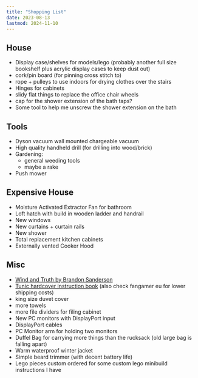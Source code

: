 ```yaml
---
title: "Shopping List"
date: 2023-08-13
lastmod: 2024-11-10
---
```


## House

- Display case/shelves for models/lego (probably another full size bookshelf plus acrylic display cases to keep dust out)
- cork/pin board (for pinning cross stitch to)
- rope + pulleys to use indoors for drying clothes over the stairs
- Hinges for cabinets
- slidy flat things to replace the office chair wheels
- cap for the shower extension of the bath taps?
- Some tool to help me unscrew the shower extension on the bath

## Tools

- Dyson vacuum wall mounted chargeable vacuum
- High quality handheld drill (for drilling into wood/brick)
- Gardening:
  - general weeding tools
  - maybe a rake
- Push mower

## Expensive House

- Moisture Activated Extractor Fan for bathroom
- Loft hatch with build in wooden ladder and handrail
- New windows
- New curtains + curtain rails
- New shower
- Total replacement kitchen cabinets
- Externally vented Cooker Hood

## Misc

- [Wind and Truth by Brandon Sanderson](https://www.waterstones.com/book/wind-and-truth/brandon-sanderson/9781399601313)
- [Tunic hardcover instruction book](https://www.fangamer.com/collections/tunic/products/tunic-hardcover-manual) (also check fangamer eu for lower shipping costs)
- king size duvet cover
- more towels
- more file dividers for filing cabinet
- New PC monitors with DisplayPort input
- DisplayPort cables
- PC Monitor arm for holding two monitors
- Duffel Bag for carrying more things than the rucksack (old large bag is falling apart)
- Warm waterproof winter jacket
- Simple beard trimmer (with decent battery life)
- Lego pieces custom ordered for some custom lego minibuild instructions I have
